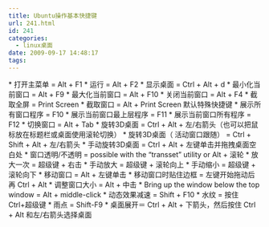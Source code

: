 ```yaml
---
title: Ubuntu操作基本快捷键
url: 241.html
id: 241
categories:
  - linux桌面
date: 2009-09-17 14:48:17
tags:
---
```


\* 打开主菜单 = Alt + F1 * 运行 = Alt + F2 * 显示桌面 = Ctrl + Alt + d * 最小化当前窗口 = Alt + F9 * 最大化当前窗口 = Alt + F10 * 关闭当前窗口 = Alt + F4 * 截取全屏 = Print Screen * 截取窗口 = Alt + Print Screen 默认特殊快捷键 * 展示所有窗口程序 = F10 * 展示当前窗口最上层程序 = F11 * 展示当前窗口所有程序 = F12 * 切换窗口 = Alt + Tab * 旋转3D桌面 = Ctrl + Alt + 左/右箭头（也可以把鼠标放在标题栏或桌面使用滚轮切换） * 旋转3D桌面（ 活动窗口跟随） = Ctrl + Shift + Alt + 左/右箭头 * 手动旋转3D桌面 = Ctrl + Alt + 左键单击并拖拽桌面空白处 * 窗口透明/不透明 = possible with the “transset” utility or Alt + 滚轮 * 放大一次 = 超级键 + 右击 * 手动放大 = 超级键 + 滚轮向上 * 手动缩小 = 超级键 + 滚轮向下 * 移动窗口 = Alt + 左键单击 * 移动窗口时贴住边框 = 左键开始拖动后再 Ctrl + Alt * 调整窗口大小 = Alt + 中击 * Bring up the window below the top window = Alt + middle-click * 动态效果减速 = Shift + F10 * 水纹 = 按住 Ctrl+超级键 * 雨点 = Shift-F9 * 桌面展开＝ Ctrl + Alt + 下箭头，然后按住 Ctrl + Alt 和左/右箭头选择桌面